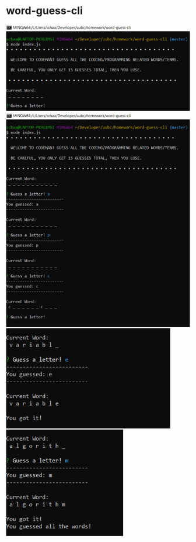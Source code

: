 # word-guess-cli

![Start](screenshots/start.jpg)
![Guess](screenshots/guess.jpg)
![Correct](screenshots/correct.jpg)
![All](screenshots/all-correct.jpg)
